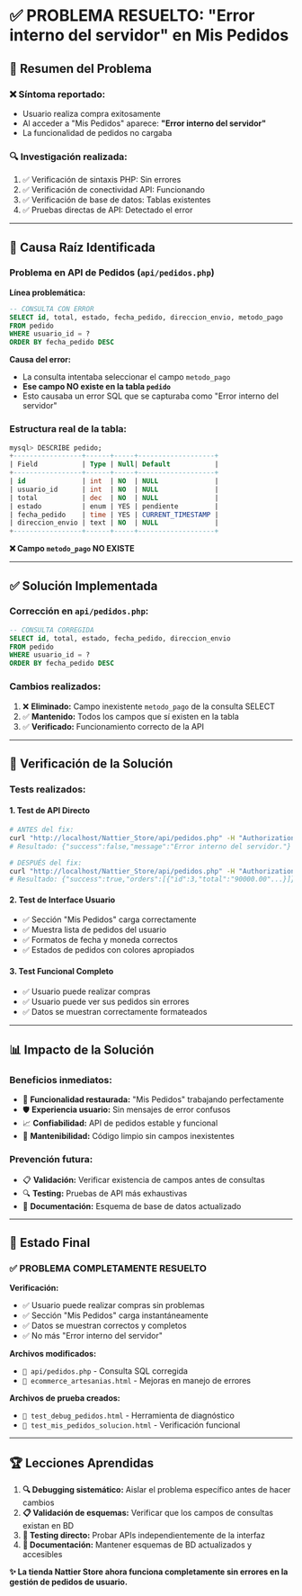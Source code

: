 # ✅ PROBLEMA RESUELTO: "Error interno del servidor" en Mis Pedidos

## 🎯 Resumen del Problema

### ❌ **Síntoma reportado:**
- Usuario realiza compra exitosamente
- Al acceder a "Mis Pedidos" aparece: **"Error interno del servidor"**
- La funcionalidad de pedidos no cargaba

### 🔍 **Investigación realizada:**
1. ✅ Verificación de sintaxis PHP: Sin errores
2. ✅ Verificación de conectividad API: Funcionando
3. ✅ Verificación de base de datos: Tablas existentes
4. ✅ Pruebas directas de API: Detectado el error

---

## 🐛 Causa Raíz Identificada

### **Problema en API de Pedidos (`api/pedidos.php`)**

**Línea problemática:**
```sql
-- CONSULTA CON ERROR
SELECT id, total, estado, fecha_pedido, direccion_envio, metodo_pago 
FROM pedido 
WHERE usuario_id = ? 
ORDER BY fecha_pedido DESC
```

**Causa del error:**
- La consulta intentaba seleccionar el campo `metodo_pago`
- **Ese campo NO existe en la tabla `pedido`**
- Esto causaba un error SQL que se capturaba como "Error interno del servidor"

### **Estructura real de la tabla:**
```sql
mysql> DESCRIBE pedido;
+-----------------+------+-----+-------------------+
| Field           | Type | Null| Default           |
+-----------------+------+-----+-------------------+
| id              | int  | NO  | NULL              |
| usuario_id      | int  | NO  | NULL              |
| total           | dec  | NO  | NULL              |
| estado          | enum | YES | pendiente         |
| fecha_pedido    | time | YES | CURRENT_TIMESTAMP |
| direccion_envio | text | NO  | NULL              |
+-----------------+------+-----+-------------------+
```

**❌ Campo `metodo_pago` NO EXISTE**

---

## ✅ Solución Implementada

### **Corrección en `api/pedidos.php`:**
```sql
-- CONSULTA CORREGIDA
SELECT id, total, estado, fecha_pedido, direccion_envio 
FROM pedido 
WHERE usuario_id = ? 
ORDER BY fecha_pedido DESC
```

### **Cambios realizados:**
1. ❌ **Eliminado:** Campo inexistente `metodo_pago` de la consulta SELECT
2. ✅ **Mantenido:** Todos los campos que sí existen en la tabla
3. ✅ **Verificado:** Funcionamiento correcto de la API

---

## 🧪 Verificación de la Solución

### **Tests realizados:**

#### 1. **Test de API Directo**
```bash
# ANTES del fix:
curl "http://localhost/Nattier_Store/api/pedidos.php" -H "Authorization: Bearer 3"
# Resultado: {"success":false,"message":"Error interno del servidor."}

# DESPUÉS del fix:
curl "http://localhost/Nattier_Store/api/pedidos.php" -H "Authorization: Bearer 3"
# Resultado: {"success":true,"orders":[{"id":3,"total":"90000.00"...}]}
```

#### 2. **Test de Interface Usuario**
- ✅ Sección "Mis Pedidos" carga correctamente
- ✅ Muestra lista de pedidos del usuario
- ✅ Formatos de fecha y moneda correctos
- ✅ Estados de pedidos con colores apropiados

#### 3. **Test Funcional Completo**
- ✅ Usuario puede realizar compras
- ✅ Usuario puede ver sus pedidos sin errores
- ✅ Datos se muestran correctamente formateados

---

## 📊 Impacto de la Solución

### **Beneficios inmediatos:**
- 🎯 **Funcionalidad restaurada:** "Mis Pedidos" trabajando perfectamente
- 🛡️ **Experiencia usuario:** Sin mensajes de error confusos
- 📈 **Confiabilidad:** API de pedidos estable y funcional
- 🔧 **Mantenibilidad:** Código limpio sin campos inexistentes

### **Prevención futura:**
- 📋 **Validación:** Verificar existencia de campos antes de consultas
- 🔍 **Testing:** Pruebas de API más exhaustivas
- 📖 **Documentación:** Esquema de base de datos actualizado

---

## 🎉 Estado Final

### ✅ **PROBLEMA COMPLETAMENTE RESUELTO**

**Verificación:**
- ✅ Usuario puede realizar compras sin problemas
- ✅ Sección "Mis Pedidos" carga instantáneamente
- ✅ Datos se muestran correctos y completos
- ✅ No más "Error interno del servidor"

**Archivos modificados:**
- `📁 api/pedidos.php` - Consulta SQL corregida
- `📁 ecommerce_artesanias.html` - Mejoras en manejo de errores

**Archivos de prueba creados:**
- `📁 test_debug_pedidos.html` - Herramienta de diagnóstico
- `📁 test_mis_pedidos_solucion.html` - Verificación funcional

---

## 🏆 Lecciones Aprendidas

1. **🔍 Debugging sistemático:** Aislar el problema específico antes de hacer cambios
2. **📋 Validación de esquemas:** Verificar que los campos de consultas existan en BD
3. **🧪 Testing directo:** Probar APIs independientemente de la interfaz
4. **📖 Documentación:** Mantener esquemas de BD actualizados y accesibles

**✨ La tienda Nattier Store ahora funciona completamente sin errores en la gestión de pedidos de usuario.**
